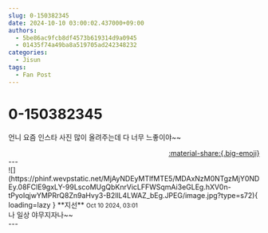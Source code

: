 ```yaml
---
slug: 0-150382345
date: 2024-10-10 03:00:02.437000+09:00
authors:
  - 5be86ac9fcb8df4573b619314d9a0945
  - 01435f74a49ba8a519705ad242348232
categories:
  - Jisun
tags:
  - Fan Post
---
```


# 0-150382345

<div class="post-container" markdown="1">
<div class="content-container md-sidebar__scrollwrap" markdown="1">

언니 요즘 인스타 사진 많이 올려주는데 다 너무 느좋이야~~

</div>
</div>

<div style="text-align: right;" markdown="1">
<a href="https://weverse.io/fromis9/fanpost/0-150382345" style="text-align: right;">:material-share:{.big-emoji}</a>
</div>
---

<div class="comments-container md-sidebar__scrollwrap" markdown="1">
<div class="comment" markdown="1">
<div class='id-container' markdown="1">
![](https://phinf.wevpstatic.net/MjAyNDEyMTlfMTE5/MDAxNzM0NTgzMjY0NDEy.08FClE9gxLY-99LscoMUgQbKnrVicLFFWSqmAi3eGLEg.hXV0n-tPyoIqjwYMPRrQ8Zn9aHvy3-B2llL4LWAZ_bEg.JPEG/image.jpg?type=s72){ loading=lazy }
**<span class="artist">지선</span>** <small>Oct 10 2024, 03:01</small><br>
</div>
<div class='comment-body' markdown="1">
나 일상 야무지자나~~
</div>
</div>
</div>
---
